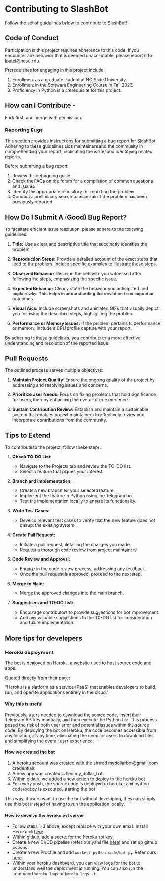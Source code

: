 # Contributing to SlashBot

Follow the set of guidelines below to contribute to SlashBot!

## Code of Conduct

Participation in this project requires adherence to this code. If you encounter any behavior that is deemed unacceptable, please report it to lpatel@ncsu.edu.

Prerequisites for engaging in this project include:

1. Enrollment as a graduate student at NC State University.
2. Enrollment in the Software Engineering Course in Fall 2023.
3. Proficiency in Python is a prerequisite for this project.

## How can I Contribute -
Fork first, and merge with permission.
 
### Reporting Bugs

This section provides instructions for submitting a bug report for SlashBot. Adhering to these guidelines aids maintainers and the community in comprehending your report, replicating the issue, and identifying related reports.

Before submitting a bug report:

1. Review the debugging guide.
2. Check the FAQs on the forum for a compilation of common questions and issues.
3. Identify the appropriate repository for reporting the problem.
4. Conduct a preliminary search to ascertain if the problem has been previously reported.

## How Do I Submit A (Good) Bug Report?

To facilitate efficient issue resolution, please adhere to the following guidelines:

1. **Title:** Use a clear and descriptive title that succinctly identifies the problem.

2. **Reproduction Steps:** Provide a detailed account of the exact steps that lead to the problem. Include specific examples to illustrate these steps.

3. **Observed Behavior:** Describe the behavior you witnessed after following the steps, emphasizing the specific issue.

4. **Expected Behavior:** Clearly state the behavior you anticipated and explain why. This helps in understanding the deviation from expected outcomes.

5. **Visual Aids:** Include screenshots and animated GIFs that visually depict you following the described steps, highlighting the problem.

6. **Performance or Memory Issues:** If the problem pertains to performance or memory, include a CPU profile capture with your report.

By adhering to these guidelines, you contribute to a more effective understanding and resolution of the reported issue.

## Pull Requests

The outlined process serves multiple objectives:

1. **Maintain Project Quality:** Ensure the ongoing quality of the project by addressing and resolving issues and concerns.

2. **Prioritize User Needs:** Focus on fixing problems that hold significance for users, thereby enhancing the overall user experience.

3. **Sustain Contribution Review:** Establish and maintain a sustainable system that enables project maintainers to effectively review and incorporate contributions from the community.
   
## Tips to Extend

To contribute to the project, follow these steps:

1. **Check TO-DO List:**
   - Navigate to the Projects tab and review the TO-DO list.
   - Select a feature that piques your interest.

2. **Branch and Implementation:**
   - Create a new branch for your selected feature.
   - Implement the feature in Python using the Telegram bot.
   - Test the implementation locally to ensure its functionality.

3. **Write Test Cases:**
   - Develop relevant test cases to verify that the new feature does not disrupt the existing system.
   
4. **Create Pull Request:**
   - Initiate a pull request, detailing the changes you made.
   - Request a thorough code review from project maintainers.

5. **Code Review and Approval:**
   - Engage in the code review process, addressing any feedback.
   - Once the pull request is approved, proceed to the next step.

6. **Merge to Main:**
   - Merge the approved changes into the main branch.

7. **Suggestions and TO-DO List:**
   - Encourage contributors to provide suggestions for bot improvement.
   - Add any valuable suggestions to the TO-DO list for consideration and future implementation.

## More tips for developers
### Heroku deployment
The bot is deployed on [Heroku](https://www.heroku.com/), a website used to host source code and apps.

Quoted directly from their page:

"Heroku is a platform as a service (PaaS) that enables developers to build, run, and operate applications entirely in the cloud."


#### Why this is useful

Previously, users needed to download the source code, insert their Telegram API key manually, and then execute the Python file. This process posed the risk of both user error and potential issues within the source code. By deploying the bot on Heroku, the code becomes accessible from any location, at any time, eliminating the need for users to download files and simplifying the overall user experience.

#### How we created the bot

1. A heroku account was created with the shared mydollarbot@gmail.com credentials
2. A new app was created called my_dollar_bot. 
3. Within github, we added a [new action](.github/workflows/deploy.yml) to deploy to the heroku bot
4. For every push, the source code is deployed to heroku, and python code/bot.py is executed, starting the bot

This way, if users want to use the bot without developing, they can simply use this bot instead of having to run the
application locally.

#### How to develop the heroku bot server

- Follow steps 1-3 above, except replace with your own email. Install Heroku cli [here](https://devcenter.heroku.com/articles/heroku-cli#download-and-install).
- Within github, add a secret for the heroku api key.
- Create a new CI/CD pipeline (refer our yaml file [here](.github/workflows/deploy.yml)) and set up github actions.
- Create a new Procfile and add `worker: python code/bot.py`. Refer ours [here](https://github.com/mtkumar123/MyDollarBot/blob/main/Procfile)
- Within your heroku dashboard, you can view logs for the bot to understand well the deployment is running. You can also run the command `heroku logs` or `heroku logs -t`
